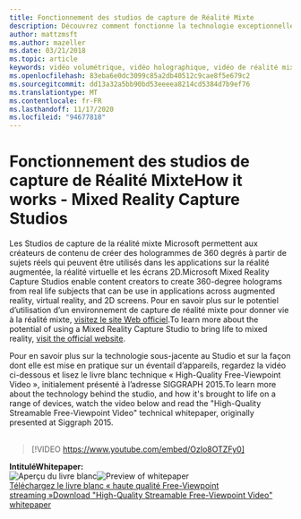 ```yaml
---
title: Fonctionnement des studios de capture de Réalité Mixte
description: Découvrez comment fonctionne la technologie exceptionnelle sous-jacente à la capture vidéo holographique de 360 degrés de Microsoft.
author: mattzmsft
ms.author: mazeller
ms.date: 03/21/2018
ms.topic: article
keywords: vidéo volumétrique, vidéo holographique, vidéo de réalité mixte, hologramme, casque de réalité mixte, casque Windows Mixed realisation, casque de réalité virtuelle
ms.openlocfilehash: 83eba6e0dc3099c85a2db40512c9cae8f5e679c2
ms.sourcegitcommit: dd13a32a5bb90bd53eeeea8214cd5384d7b9ef76
ms.translationtype: MT
ms.contentlocale: fr-FR
ms.lasthandoff: 11/17/2020
ms.locfileid: "94677818"
---
```

# <a name="how-it-works---mixed-reality-capture-studios"></a><span data-ttu-id="71b59-104">Fonctionnement des studios de capture de Réalité Mixte</span><span class="sxs-lookup"><span data-stu-id="71b59-104">How it works - Mixed Reality Capture Studios</span></span>

<span data-ttu-id="71b59-105">Les Studios de capture de la réalité mixte Microsoft permettent aux créateurs de contenu de créer des hologrammes de 360 degrés à partir de sujets réels qui peuvent être utilisés dans les applications sur la réalité augmentée, la réalité virtuelle et les écrans 2D.</span><span class="sxs-lookup"><span data-stu-id="71b59-105">Microsoft Mixed Reality Capture Studios enable content creators to create 360-degree holograms from real life subjects that can be use in applications across augmented reality, virtual reality, and 2D screens.</span></span> <span data-ttu-id="71b59-106">Pour en savoir plus sur le potentiel d’utilisation d’un environnement de capture de réalité mixte pour donner vie à la réalité mixte, [visitez le site Web officiel](https://www.microsoft.com//mixed-reality/capture-studios).</span><span class="sxs-lookup"><span data-stu-id="71b59-106">To learn more about the potential of using a Mixed Reality Capture Studio to bring life to mixed reality, [visit the official website](https://www.microsoft.com//mixed-reality/capture-studios).</span></span>

<span data-ttu-id="71b59-107">Pour en savoir plus sur la technologie sous-jacente au Studio et sur la façon dont elle est mise en pratique sur un éventail d’appareils, regardez la vidéo ci-dessous et lisez le livre blanc technique « High-Quality Free-Viewpoint Video », initialement présenté à l’adresse SIGGRAPH 2015.</span><span class="sxs-lookup"><span data-stu-id="71b59-107">To learn more about the technology behind the studio, and how it's brought to life on a range of devices, watch the video below and read the "High-Quality Streamable Free-Viewpoint Video" technical whitepaper, originally presented at Siggraph 2015.</span></span>
<br>
<br>
>[!VIDEO https://www.youtube.com/embed/OzIo8OTZFy0]


<span data-ttu-id="71b59-108">**Intitulé**</span><span class="sxs-lookup"><span data-stu-id="71b59-108">**Whitepaper:**</span></span><br>
<span data-ttu-id="71b59-109">![Aperçu du livre blanc](images/siggraph-whitepaper-thumb-200px.png)</span><span class="sxs-lookup"><span data-stu-id="71b59-109">![Preview of whitepaper](images/siggraph-whitepaper-thumb-200px.png)</span></span><br>
[<span data-ttu-id="71b59-110">Téléchargez le livre blanc « haute qualité Free-Viewpoint streaming »</span><span class="sxs-lookup"><span data-stu-id="71b59-110">Download "High-Quality Streamable Free-Viewpoint Video" whitepaper</span></span>](images/high-quality-streamable-free-viewpoint-video.pdf)
